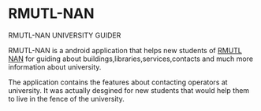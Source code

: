 # RMUTL-NAN
RMUTL-NAN UNIVERSITY GUIDER

RMUTL-NAN is a android application that helps new students of [RMUTL NAN](https://nan.rmutl.ac.th/) for guiding about buildings,libraries,services,contacts and much more information about university.

The application contains the features about contacting operators at university.
It was actually desgined for new students that would help them to live in the fence of the university.
